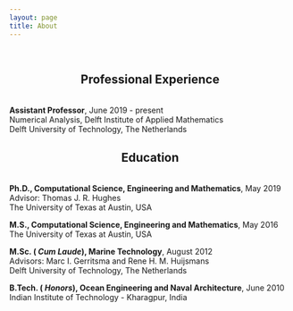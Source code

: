 ```yaml
---
layout: page
title: About
---
```


<br>
<h2 class="message" align="center">Professional Experience</h2>
<br>
<span style="font-weight:bold">Assistant Professor</span>, June 2019 - present
<br>
Numerical Analysis, Delft Institute of Applied Mathematics
<br>
Delft University of Technology, The Netherlands

<h2 class="message" align="center">Education</h2>
<br>
<span style="font-weight:bold">Ph.D., Computational Science, Engineering and
  Mathematics</span>, May 2019
<br>
Advisor: Thomas J. R. Hughes
<br>
The University of Texas at Austin, USA

<span style="font-weight:bold">M.S., Computational Science, Engineering and
  Mathematics</span>, May 2016
<br>
The University of Texas at Austin, USA

<span style="font-weight:bold">M.Sc. (<i> Cum Laude</i>), Marine Technology</span>, August 2012
<br>
Advisors: Marc I. Gerritsma and Rene H. M. Huijsmans
<br>
Delft University of Technology, The Netherlands

<span style="font-weight:bold">B.Tech. (<i> Honors</i>), Ocean Engineering and Naval Architecture</span>, June 2010
<br>
Indian Institute of Technology - Kharagpur, India


